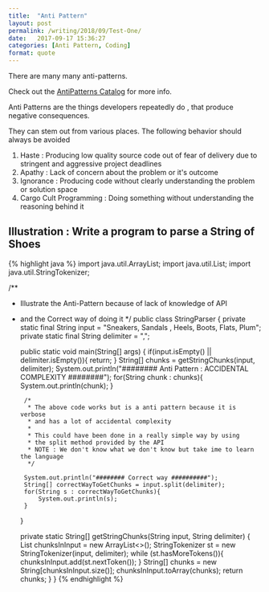 ```yaml
---
title:  "Anti Pattern"
layout: post
permalink: /writing/2018/09/Test-One/
date:   2017-09-17 15:36:27
categories: [Anti Pattern, Coding]
format: quote
---
```

There are many many anti-patterns.

Check out the [AntiPatterns Catalog][antipatterns] for more info.

[antipatterns]:      https://web.archive.org/web/20161231130810/http://wiki.c2.com/?AntiPatternsCatalog

Anti Patterns are the things developers repeatedly do , that produce negative consequences.

They can stem out from various places. The following behavior should always be avoided
1. Haste : Producing low quality source code out of fear of delivery due to stringent and aggressive project deadlines
2. Apathy : Lack of concern about the problem or it's outcome
3. Ignorance : Producing code without clearly understanding the problem or solution space
4. Cargo Cult Programming : Doing something without understanding the reasoning behind it

## Illustration : Write a program to parse a String of Shoes
{% highlight java %}
import java.util.ArrayList;
import java.util.List;
import java.util.StringTokenizer;

/**
 * Illustrate the Anti-Pattern because of lack of knowledge of API
 * and the Correct way of doing it
 */
public class StringParser {
    private static final String input = "Sneakers, Sandals , Heels, Boots, Flats, Plum";
    private static final String delimiter = ",";

    public static void main(String[] args) {
        if(input.isEmpty() || delimiter.isEmpty()){
            return;
        }
        String[] chunks = getStringChunks(input, delimiter);
        System.out.println("######## Anti Pattern : ACCIDENTAL COMPLEXITY ########");
        for(String chunk : chunks){
            System.out.println(chunk);
        }

        /*
         * The above code works but is a anti pattern because it is verbose
         * and has a lot of accidental complexity
         *
         * This could have been done in a really simple way by using
         * the split method provided by the API
         * NOTE : We don't know what we don't know but take ime to learn the language
         */

        System.out.println("######## Correct way ##########");
        String[] correctWayToGetChunks = input.split(delimiter);
        for(String s : correctWayToGetChunks){
            System.out.println(s);
        }
    }

    private static String[] getStringChunks(String input, String delimiter) {
        List<String> chunksInInput = new ArrayList<>();
        StringTokenizer st = new StringTokenizer(input, delimiter);
            while (st.hasMoreTokens()){
                chunksInInput.add(st.nextToken());
            }
           String[] chunks = new String[chunksInInput.size()];
           chunksInInput.toArray(chunks);
        return chunks;
    }
}
{% endhighlight %}
